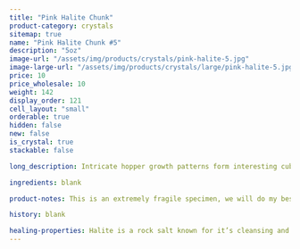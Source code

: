 ```yaml
---
title: "Pink Halite Chunk"
product-category: crystals
sitemap: true
name: "Pink Halite Chunk #5"
description: "5oz"
image-url: "/assets/img/products/crystals/pink-halite-5.jpg"
image-large-url: "/assets/img/products/crystals/large/pink-halite-5.jpg"
price: 10
price_wholesale: 10
weight: 142
display_order: 121
cell_layout: "small"
orderable: true
hidden: false
new: false
is_crystal: true
stackable: false

long_description: Intricate hopper growth patterns form interesting cube crystals with amazing growth lines. Gentle light pink base which fade in white, icy cube-shaped crystals. Pink Halite this size is amazing in the bath - one stone will give you multiple uses. Simply place it in your next ritual bath to help cleanse the aura and disperse negativity.

ingredients: blank

product-notes: This is an extremely fragile specimen, we will do my best to package it as safely as possible but please be aware some little pieces may break off in transit.

history: blank

healing-properties: Halite is a rock salt known for it’s cleansing and purifying properties, it aids in clarifying energy blocks and balancing energy fields. This makes it perfect for cleansing your other crystals! Similar to Selenite, you can rest your other crystals on it to remove unwanted/negative energies. In meditation, Pink Halite connects to the heart and solar plexus chakras allowing a self-loving awareness which aids in the release of emotional issues and attachments.
---
```

